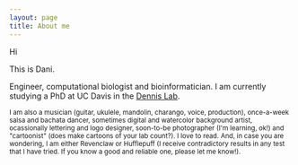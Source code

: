 ```yaml
---
layout: page
title: About me
---
```


Hi

This is Dani. 

Engineer, computational biologist and bioinformatician. I am currently studying a PhD at UC Davis in the [Dennis Lab](https://www.dennislab.org/). 

<sub>I am also a musician (guitar, ukulele, mandolin, charango, voice, production), once-a-week salsa and bachata dancer, sometimes digital and watercolor background artist, ocassionally lettering and logo designer, soon-to-be photographer (I'm learning, ok!) and "cartoonist" (does make cartoons of your lab count?). I love to read. And, in case you are wondering, I am either Revenclaw or Hufflepuff (I receive contradictory results in any test that I have tried. If you know a good and reliable one, please let me know!).</sub>
